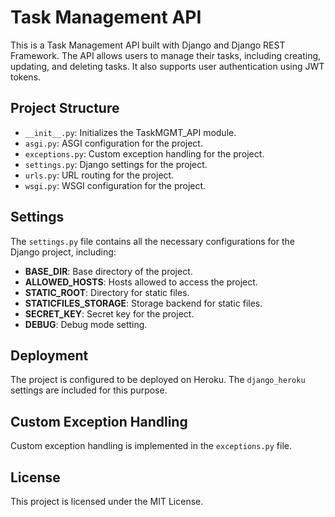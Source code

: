 # Task Management API

This is a Task Management API built with Django and Django REST Framework. The API allows users to manage their tasks, including creating, updating, and deleting tasks. It also supports user authentication using JWT tokens.

## Project Structure

- `__init__.py`: Initializes the TaskMGMT_API module.
- `asgi.py`: ASGI configuration for the project.
- `exceptions.py`: Custom exception handling for the project.
- `settings.py`: Django settings for the project.
- `urls.py`: URL routing for the project.
- `wsgi.py`: WSGI configuration for the project.

## Settings

The `settings.py` file contains all the necessary configurations for the Django project, including:

- **BASE_DIR**: Base directory of the project.
- **ALLOWED_HOSTS**: Hosts allowed to access the project.
- **STATIC_ROOT**: Directory for static files.
- **STATICFILES_STORAGE**: Storage backend for static files.
- **SECRET_KEY**: Secret key for the project.
- **DEBUG**: Debug mode setting.

## Deployment

The project is configured to be deployed on Heroku. The `django_heroku` settings are included for this purpose.

## Custom Exception Handling

Custom exception handling is implemented in the `exceptions.py` file.

## License

This project is licensed under the MIT License.